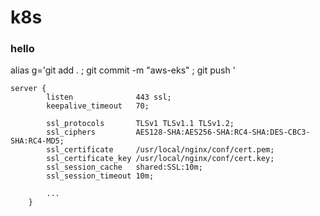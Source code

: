 # k8s
### hello

alias g='git add . ; git commit -m "aws-eks" ; git push '



    server {
            listen              443 ssl;
            keepalive_timeout   70;

            ssl_protocols       TLSv1 TLSv1.1 TLSv1.2;
            ssl_ciphers         AES128-SHA:AES256-SHA:RC4-SHA:DES-CBC3-SHA:RC4-MD5;
            ssl_certificate     /usr/local/nginx/conf/cert.pem;
            ssl_certificate_key /usr/local/nginx/conf/cert.key;
            ssl_session_cache   shared:SSL:10m;
            ssl_session_timeout 10m;

            ...
        }


